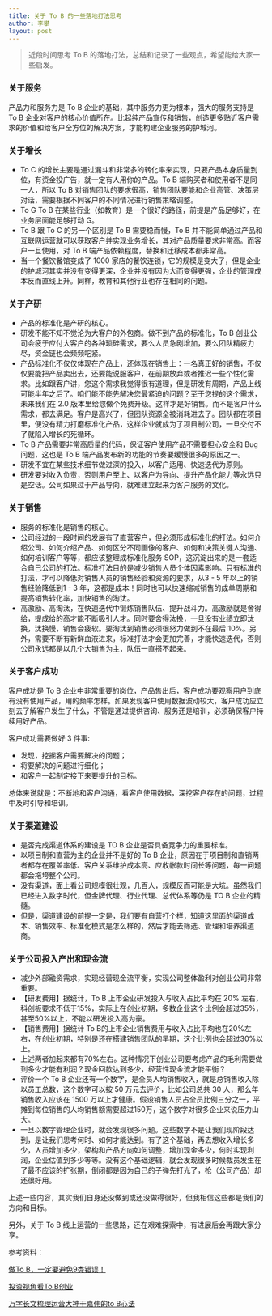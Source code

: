 ```yaml
---
title: 关于 To B 的一些落地打法思考
author: 李攀
layout: post
---
```


> 近段时间思考 To B 的落地打法，总结和记录了一些观点，希望能给大家一些启发。

### 关于服务
产品力和服务力是 To B 企业的基础，其中服务力更为根本，强大的服务支持是 To B 企业对客户的核心价值所在。比起纯产品宣传和销售，创造更多贴近客户需求的价值和给客户全方位的解决方案，才能构建企业服务的护城河。

### 关于增长
- To C 的增长主要是通过漏斗和非常多的转化率来实现，只要产品本身质量到位，有资金投广告，就一定有人用你的产品。To B 端购买者和使用者不是同一人，所以 To B 对销售团队的要求很高，销售团队要能和企业高管、决策层对话，需要根据不同客户的不同情况进行销售策略调整。
- To G To B 在某些行业（如教育）是一个很好的路径，前提是产品足够好，在业务层面能足够打动 G。
- To B 跟 To C 的另一个区别是 To B 需要稳而慢，To B 并不能简单通过产品和互联网运营就可以获取客户并实现业务增长，其对产品质量要求非常高。而客户一旦使用，对 To B 端产品依赖程度，替换和迁移成本都非常高。
- 当一个餐饮餐馆变成了 1000 家店的餐饮连锁，它的规模是变大了，但是企业的护城河其实并没有变得更深，企业并没有因为大而变得更强，企业的管理成本反而直线上升。同样，教育和其他行业也存在相同的问题。

### 关于产研
- 产品的标准化是产研的核心。
- 研发不能不知不觉沦为大客户的外包商。做不到产品的标准化，To B 创业公司会疲于应付大客户的各种琐碎需求，要么人员急剧增加，要么团队精疲力尽，资金链也会频频吃紧。
- 产品标准化不仅仅体现在产品上，还体现在销售上：一名真正好的销售，不仅仅要能把产品卖出去，还要能说服客户，在前期放弃或者推迟一些个性化需求。比如跟客户讲，您这个需求我觉得很有道理，但是研发有周期，产品上线可能半年之后了。咱们能不能先解决您最紧迫的问题？至于您提的这个需求，未来我们在 2.0 版本里给您做个免费升级。这样才是好销售。而不是客户什么需求，都去满足。客户是高兴了，但团队资源全被消耗进去了。团队都在项目里，便没有精力打磨标准化产品，这样企业就成为了项目制公司，一旦交付不了就陷入增长的死循环。
- To B 产品需要非常高质量的代码，保证客户使用产品不需要担心安全和 Bug 问题，这也是 To B 端产品发布新的功能的节奏要缓慢很多的原因之一。
- 研发不宜在某些技术细节做过深的投入，以客户适用、快速迭代为原则。
- 研发要对收入负责，否则用户至上、以客户为导向、提升产品化能力等永远只是空话。公司如果过于产品导向，就难建立起来为客户服务的文化。

### 关于销售
- 服务的标准化是销售的核心。
- 公司经过的一段时间的发展有了直营客户，但必须形成标准化的打法。如何介绍公司、如何介绍产品、如何区分不同画像的客户、如何和决策关键人沟通、如何培训客户等等，都应该整理成标准化服务 SOP，这沉淀出来的是一套适合自己公司的打法。标准打法目的是减少销售人员个体因素影响。只有标准的打法，才可以降低对销售人员的销售经验和资源的要求，从3 - 5 年以上的销售经验降低到1 - 3 年，这都是成本！同时也可以快速缩减销售的成单周期和提高销售转化率，加快销售的淘汰。
- 高激励、高淘汰，在快速迭代中锻炼销售队伍、提升战斗力。高激励就是舍得给，提成给的高才能不断吸引人才。同时要舍得汰换，一旦没有业绩立即汰换，汰换慢，销售会疲软。要淘汰到销售必须很努力做到不在最后 10%。另外，需要不断有新鲜血液进来，标准打法才会更加完善，才能快速迭代，否则公司永远都是以几个大销售为主，队伍一直搭不起来。

### 关于客户成功
客户成功是 To B 企业中非常重要的岗位，产品售出后，客户成功要观察用户到底有没有使用产品，用的频率怎样。如果发现客户使用数据波动较大，客户成功应立刻去了解客户发生了什么，不管是通过提供咨询、服务还是培训，必须确保客户持续用好产品。

客户成功需要做好 3 件事:

- 发现，挖掘客户需要解决的问题；
- 将要解决的问题进行细化；
- 和客户一起制定接下来要提升的目标。

总体来说就是：不断地和客户沟通，看客户使用数据，深挖客户存在的问题，过程中及时引导和培训。

### 关于渠道建设
- 是否完成渠道体系的建设是 TO B 企业是否具备竞争力的重要标准。
- 以项目制和直营为主的企业并不是好的 To B 企业，原因在于项目制和直销两者都存在覆盖率低、客户关系维护成本高、应收帐款时间长等问题，每一问题都会拖垮整个公司。
- 没有渠道，面上看公司规模很壮观，几百人，规模反而可能是大坑。虽然我们已经进入数字时代，但金牌代理、行业代理、总代体系等仍是 TO B 企业的精髓。
- 但是，渠道建设的前提一定是，我们要有自营打个样，知道这里面的渠道成本、销售效率、标准化模式是怎么样的，然后才能去筛选、管理和培养渠道商。

### 关于公司投入产出和现金流
- 减少外部融资需求，实现经营现金流平衡，实现公司整体盈利对创业公司非常重要。
- 【研发费用】据统计，To B 上市企业研发投入与收入占比平均在 20% 左右，科创板要求不低于15%，实际上在创业初期，多数企业这个比例会超过35%，甚至50%以上，不能以研发投入高为豪。
- 【销售费用】据统计 To B的上市企业销售费用与收入占比平均也在20%左右，在创业初期，特别是还在搭建销售团队的早期，这个比例也会超过30%以上。
- 上述两者加起来都有70%左右。这种情况下创业公司要考虑产品的毛利需要做到多少才能有利润？现金回款达到多少，经营性现金流才能平衡？
- 评价一个 To B 企业还有一个数字，是全员人均销售收入，就是总销售收入除以员工总数，这个数字可以按 50 万元去评价，比如公司总共 30 人，那么年销售收入应该在 1500 万以上才健康。假设销售人员占全员比例三分之一，平摊到每位销售的人均销售额需要超过150万，这个数字对很多企业来说压力山大。
- 一旦以数字管理企业时，就会发现很多问题。这些数字不是让我们现阶段达到，是让我们思考何时、如何才能达到。有了这个基础，再去想收入增长多少，人员增加多少，架构和产品方向如何调整，增加现金多少，何时实现利润，企业估值到多少等等。没有这个基础逻辑，就会发现很多时候裁员发生在了最不应该的扩张期，倒闭都是因为自己的子弹先打光了，枪（公司产品）却还很好用。

上述一些内容，其实我们自身还没做到或还没做得很好，但我相信这些都是我们的方向和目标。

另外，关于 To B 线上运营的一些思路，还在艰难探索中，有进展后会再跟大家分享。

参考资料：

[做To B，一定要避免9类错误！](https://mp.weixin.qq.com/s/p6IiW8OCfXMEiuCOFfr6Gw)

[投资视角看To B创业](https://mp.weixin.qq.com/s/7XiGA_b92eG-80bgIKhqrg)

[万字长文梳理运营大神干嘉伟的to B心法](https://mp.weixin.qq.com/s/JUn85JFXbAbQqArjFNq2lg)